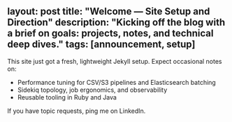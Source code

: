 layout: post
title: "Welcome — Site Setup and Direction"
description: "Kicking off the blog with a brief on goals: projects, notes, and technical deep dives."
tags: [announcement, setup]
---

This site just got a fresh, lightweight Jekyll setup. Expect occasional notes on:

- Performance tuning for CSV/S3 pipelines and Elasticsearch batching
- Sidekiq topology, job ergonomics, and observability
- Reusable tooling in Ruby and Java

If you have topic requests, ping me on LinkedIn.
